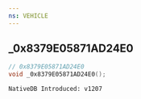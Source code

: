 ```yaml
---
ns: VEHICLE
---
```

## _0x8379E05871AD24E0

```c
// 0x8379E05871AD24E0
void _0x8379E05871AD24E0();
```

```
NativeDB Introduced: v1207
```

